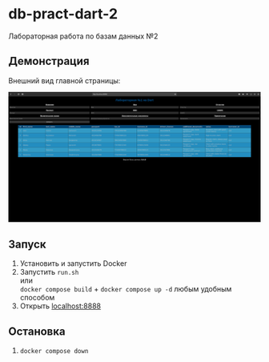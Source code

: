 # db-pract-dart-2

Лабораторная работа по базам данных №2

## Демонстрация

Внешний вид главной страницы:

![image](Image.png)

## Запуск

1) Установить и запустить Docker
2) Запустить `run.sh`  
или  
`docker compose build` + `docker compose up -d` любым удобным способом
3) Открыть [localhost:8888](http://localhost:8888)

## Остановка

1) `docker compose down`
